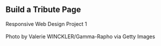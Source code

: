 ## Build a Tribute Page
Responsive Web Design Project 1
<br> <br>Photo by Valerie WINCKLER/Gamma-Rapho via Getty Images
